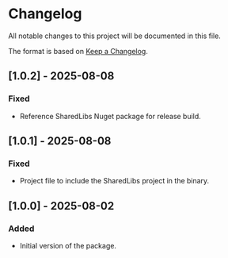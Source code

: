 # Changelog

All notable changes to this project will be documented in this file.

The format is based on [Keep a Changelog](https://keepachangelog.com/en/1.1.0/).

## [1.0.2] - 2025-08-08

### Fixed

- Reference SharedLibs Nuget package for release build.

## [1.0.1] - 2025-08-08

### Fixed

- Project file to include the SharedLibs project in the binary.

## [1.0.0] - 2025-08-02

### Added

- Initial version of the package.
